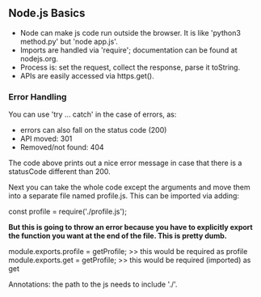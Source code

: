 ## Node.js Basics

- Node can make js code run outside the browser. It is like 'python3 method.py' but 'node app.js'.
- Imports are handled via 'require'; documentation can be found at nodejs.org.
- Process is: set the request, collect the response, parse it toString.
- APIs are easily accessed via https.get().

<script>
    // filename : nodesjsbasics.js
    // require https module
    const https = require('https');
    // const username = 'chalkers'
    function printMessage(username, badgeCount, points) {
        const message = `${username} has ${badgeCount} total bagde(s) and ${points} points in JavaScript`;
        console.log(message);
    }
    function getProfile(username) {
        // Connect to URL look at Node JS documents HTTPs
        const request = https.get(`https://teamtreehouse.com/${username}.json`, response => {
            let  body = '';
            // console.dir(response.statusCode);
            response.on('data', data => {
                body += data.toString();
            });
            response.on('end', () => {
                // console.log(body);
                // console.log(typeof(body))
                // Parse the data
                const profile = JSON.parse(body);
                // console.dir(profile);
                printMessage(username, profile.badges.length, profile.points.JavaScript);
            })
        });
    }
    // process object
    // console.dir(process.argv);
    const users = process.argv.slice(2);
    // const users = ['chalkers', 'alenaholligan', 'davemcfarland'];
    users.forEach(getProfile);
</script>

### Error Handling

You can use 'try ... catch' in the case of errors, as: 
<script>
try {
  const jsonString = 'This is not a JSON String';
  const jsonObject = JSON.parse(jsonString);
} catch (error) {  
  console.error(error.message);
}
</script>

- errors can also fall on the status code (200)
- API moved: 301
- Removed/not found: 404

<script>
       const request = https.get(`https://teamtreehouse.com/${username}.json`, response => {
            if (response.statusCode == 200) {
                    // do the parsing
            } else {
                const message = `There was an error getting the profile for ${username} (${response.statusCode})`;
                const statusCodeError = new Error(message);
                printError(statusCodeError);
            };
        });
</script>

The code above prints out a nice error message in case that there is a statusCode different than 200.

Next you can take the whole code except the arguments and move them into a separate file named profile.js. This can be imported via adding:

const profile = require('./profile.js');

__But this is going to throw an error because you have to explicitly export the function you want at the end of the file. This is pretty dumb.__

module.exports.profile = getProfile; >> this would be required as profile
module.exports.get = getProfile; >> this would be required (imported) as get

Annotations: the path to the js needs to include './'.

